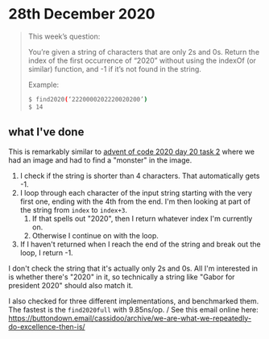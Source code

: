 # 28th December 2020

> This week’s question:
>
> You’re given a string of characters that are only 2s and 0s. Return the index of the first occurrence of “2020” without using the indexOf (or similar) function, and -1 if it’s not found in the string.
>
> Example:
> ```bash
> $ find2020(‘2220000202220020200’)
> $ 14
> ```

## what I've done

This is remarkably similar to [advent of code 2020 day 20 task 2](https://adventofcode.com/2020/day/20) where we had an image and had to find a "monster" in the image.

1. I check if the string is shorter than 4 characters. That automatically gets -1.
1. I loop through each character of the input string starting with the very first one, ending with the 4th from the end. I'm then looking at part of the string from `index` to `index+3`.
    1. If that spells out "2020", then I return whatever index I'm currently on.
    2. Otherwise I continue on with the loop.
1. If I haven't returned when I reach the end of the string and break out the loop, I return -1.

I don't check the string that it's actually only 2s and 0s. All I'm interested in is whether there's "2020" in it, so technically a string like "Gabor for president 2020" should also match it.

I also checked for three different implementations, and benchmarked them. The fastest is the `find2020full` with 9.85ns/op.
/
See this email online here: https://buttondown.email/cassidoo/archive/we-are-what-we-repeatedly-do-excellence-then-is/


